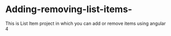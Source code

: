 # Adding-removing-list-items-
This is List Item project in which you can add or remove items using angular 4
